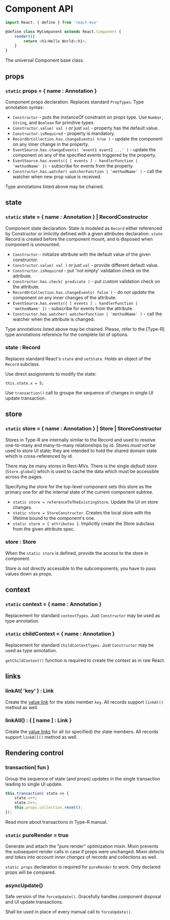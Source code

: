 # Component API

```javascript
import React, { define } from 'react-mvx'

@define class MyComponent extends React.Component {
    render(){
        return <h1>Hello World</h1>;
    }
}
```

The universal Component base class.

## props

### `static` props = { name : Annotation }

Component props declaration. Replaces standard `PropTypes`. Type annotation syntax:

- `Constructor` - puts the instanceOf constraint on props type. Use `Number`, `String`, and `Boolean` for primitive types.
- `Constructor.value( val )` or just `val` - property has the default value.
- `Constructor.isRequired` - property is mandatory.
- `RecordOrCollection.has.changeEvents( true )` - update the component on any inner change in the property.
- `EventSource.has.changeEvents( 'event1 event2 ...' )` - update the component on any of the specified events triggered by the property.
- `EventSource.has.events({ [ events ] : handlerFunction | 'methodName' })` - subscribe for events from the property.
- `Constructor.has.watcher( watcherFunction | 'methodName' )` - call the watcher when new prop value is received.

Type annotations listed above may be chained.

## state 
### `static` state = { name : Annotation } | RecordConstructor

Component state declaration. State is modeled as `Record` either referenced by Constructor or imlicitly defined with a given attributes declaration.
`state` Record is created before the component mount, and is disposed when component is unmounted.

- `Constructor` - initialize attribute with the default value of the given constructor.
- `Constructor.value( val )` or just `val` - provide different default value.
- `Constructor.isRequired` - put 'not empty' validation check on the attribute.
- `Constructor.has.check( predicate )` - put custom validation check on the attribute.
- `RecordOrCollection.has.changeEvents( false )` - *do not update* the component on any inner changes of the attribute.
- `EventSource.has.events({ [ events ] : handlerFunction | 'methodName' })` - subscribe for events from the attribute.
- `Constructor.has.watcher( watcherFunction | 'methodName' )` - call the watcher when the attribute is changed.

Type annotations listed above may be chained. Please, refer to the [Type-R] type annotations reference for the complete list of options.

### state : Record

Replaces standard React's `state` and `setState`. Holds an object of the `Record` subclass.

Use direct assignments to modify the state:

    this.state.x = 5;

Use `transaction()` call to groupe the sequence of changes in single UI update transaction.

## store
### `static` store = { name : Annotation } | Store | StoreConstructor

Stores in Type-R are internally similar to the Record and used to resolve one-to-many and many-to-many relationships by id.
Stores *must not* be used to store UI state; they are intended to hold the shared domain state which is cross-referenced by id.

There may be many stores in Rect-MVx. There is the single _default store_ (`Store.global`) which is used to cache the data which must be accessible across the pages.

Specifying the store for the top-level component sets this store as the primary one for all the internal state of the current component subtree.

- `static store = referenceToTheExistingStore`. Update the UI on store changes.
- `static store = StoreConstructor`. Creates the local store with the lifetime bound to the component's one.
- `static store = { attributes }`. Implicitly create the Store subclass from the given attribute spec.

### store : Store

When the `static store` is defined, provide the access to the store in component.

Store *is not* directly accessible to the subcomponents; you have to pass values down as props.

## context

### `static` context = { name : Annotation }

Replacement for standard `contextTypes`. Just `Constructor` may be used as type annotation.

### `static` childContext = { name : Annotation }

Replacement for standard `childContextTypes`. Just `Constructor` may be used as type annotation.

`getChildContext()` function is required to create the context as in raw React.

## links

### linkAt( 'key' ) : Link

Create the [value link]() for the state member `key`. All records support `linkAt()` method as well.

### linkAll() : { [ name ] : Link }

Create the [value links]() for all (or specified) the state members. All records support `linkAll()` method as well.

## Rendering control

### transaction( fun )

Group the sequence of state (and props) updates in the single transaction leading to single UI update.

```javascript
this.transaction( state => {
    state.a++;
    state.b++;
    this.props.collection.reset();
});
```

Read more about transactions in Type-R manual.

### `static` pureRender = true

Generate and attach the "pure render" optimization mixin. Mixin prevents the subsequent render calls in case if props were unchanged.
Mixin *detects and takes into account inner changes* of records and collections as well.

`static props` declaration is required for `pureRender` to work. Only declared props will be compared.


### asyncUpdate()

Safe version of the `forceUpdate()`. Gracefully handles component disposal and UI update transactions.

Shall be used in place of every manual call to `forceUpdate()`.
